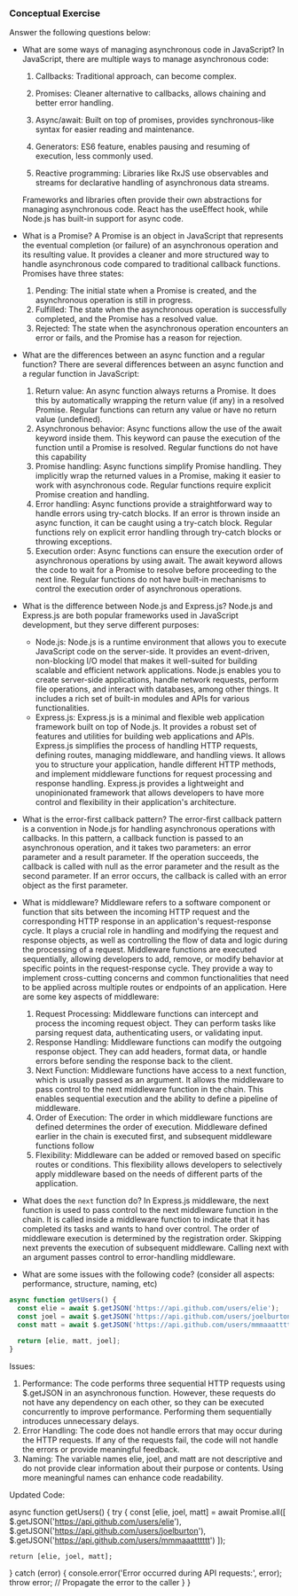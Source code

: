 ### Conceptual Exercise

Answer the following questions below:

- What are some ways of managing asynchronous code in JavaScript?
  In JavaScript, there are multiple ways to manage asynchronous code:

  1. Callbacks: Traditional approach, can become complex.

  2. Promises: Cleaner alternative to callbacks, allows chaining and better error handling.

  3. Async/await: Built on top of promises, provides synchronous-like syntax for easier reading and maintenance.

  4. Generators: ES6 feature, enables pausing and resuming of execution, less commonly used.

  5. Reactive programming: Libraries like RxJS use observables and streams for declarative handling of asynchronous data streams.

  Frameworks and libraries often provide their own abstractions for managing asynchronous code. React has the useEffect hook, while Node.js has built-in support for async code.

- What is a Promise?
  A Promise is an object in JavaScript that represents the eventual completion (or failure) of an asynchronous operation and its resulting value. It provides a cleaner and more structured way to handle asynchronous code compared to traditional callback functions.
  Promises have three states:
    1. Pending: The initial state when a Promise is created, and the asynchronous operation is still in progress.
    2. Fulfilled: The state when the asynchronous operation is successfully completed, and the Promise has a resolved value.
    3. Rejected: The state when the asynchronous operation encounters an error or fails, and the Promise has a reason for rejection.

- What are the differences between an async function and a regular function?
  There are several differences between an async function and a regular function in JavaScript:
    1. Return value: An async function always returns a Promise. It does this by automatically wrapping the return value (if any) in a resolved Promise. Regular functions can return any value or have no return value (undefined).
    2. Asynchronous behavior: Async functions allow the use of the await keyword inside them. This keyword can pause the execution of the function until a Promise is resolved. Regular functions do not have this capability
    3. Promise handling: Async functions simplify Promise handling. They implicitly wrap the returned values in a Promise, making it easier to work with asynchronous code. Regular functions require explicit Promise creation and handling.
    4. Error handling: Async functions provide a straightforward way to handle errors using try-catch blocks. If an error is thrown inside an async function, it can be caught using a try-catch block. Regular functions rely on explicit error handling through try-catch blocks or throwing exceptions.
    5. Execution order: Async functions can ensure the execution order of asynchronous operations by using await. The await keyword allows the code to wait for a Promise to resolve before proceeding to the next line. Regular functions do not have built-in mechanisms to control the execution order of asynchronous operations.

- What is the difference between Node.js and Express.js?
  Node.js and Express.js are both popular frameworks used in JavaScript development, but they serve different purposes:
    - Node.js: Node.js is a runtime environment that allows you to execute JavaScript code on the server-side. It provides an event-driven, non-blocking I/O model that makes it well-suited for building scalable and efficient network applications. Node.js enables you to create server-side applications, handle network requests, perform file operations, and interact with databases, among other things. It includes a rich set of built-in modules and APIs for various functionalities.
    - Express.js: Express.js is a minimal and flexible web application framework built on top of Node.js. It provides a robust set of features and utilities for building web applications and APIs. Express.js simplifies the process of handling HTTP requests, defining routes, managing middleware, and handling views. It allows you to structure your application, handle different HTTP methods, and implement middleware functions for request processing and response handling. Express.js provides a lightweight and unopinionated framework that allows developers to have more control and flexibility in their application's architecture.

- What is the error-first callback pattern?
  The error-first callback pattern is a convention in Node.js for handling asynchronous operations with callbacks. In this pattern, a callback function is passed to an asynchronous operation, and it takes two parameters: an error parameter and a result parameter. If the operation succeeds, the callback is called with null as the error parameter and the result as the second parameter. If an error occurs, the callback is called with an error object as the first parameter.

- What is middleware?
  Middleware refers to a software component or function that sits between the incoming HTTP request and the corresponding HTTP response in an application's request-response cycle. It plays a crucial role in handling and modifying the request and response objects, as well as controlling the flow of data and logic during the processing of a request.
  Middleware functions are executed sequentially, allowing developers to add, remove, or modify behavior at specific points in the request-response cycle. They provide a way to implement cross-cutting concerns and common functionalities that need to be applied across multiple routes or endpoints of an application.
  Here are some key aspects of middleware:
    1. Request Processing: Middleware functions can intercept and process the incoming request object. They can perform tasks like parsing request data, authenticating users, or validating input.
    2. Response Handling: Middleware functions can modify the outgoing response object. They can add headers, format data, or handle errors before sending the response back to the client.
    3. Next Function: Middleware functions have access to a next function, which is usually passed as an argument. It allows the middleware to pass control to the next middleware function in the chain. This enables sequential execution and the ability to define a pipeline of middleware.
    4. Order of Execution: The order in which middleware functions are defined determines the order of execution. Middleware defined earlier in the chain is executed first, and subsequent middleware functions follow
    5. Flexibility: Middleware can be added or removed based on specific routes or conditions. This flexibility allows developers to selectively apply middleware based on the needs of different parts of the application.

- What does the `next` function do?
  In Express.js middleware, the next function is used to pass control to the next middleware function in the chain. It is called inside a middleware function to indicate that it has completed its tasks and wants to hand over control. The order of middleware execution is determined by the registration order. Skipping next prevents the execution of subsequent middleware. Calling next with an argument passes control to error-handling middleware.

- What are some issues with the following code? (consider all aspects: performance, structure, naming, etc)

```js
async function getUsers() {
  const elie = await $.getJSON('https://api.github.com/users/elie');
  const joel = await $.getJSON('https://api.github.com/users/joelburton');
  const matt = await $.getJSON('https://api.github.com/users/mmmaaatttttt');

  return [elie, matt, joel];
}
```
Issues: 
  1. Performance: The code performs three sequential HTTP requests using $.getJSON in an asynchronous function. However, these requests do not have any dependency on each other, so they can be executed concurrently to improve performance. Performing them sequentially introduces unnecessary delays.
  2. Error Handling: The code does not handle errors that may occur during the HTTP requests. If any of the requests fail, the code will not handle the errors or provide meaningful feedback.
  3. Naming: The variable names elie, joel, and matt are not descriptive and do not provide clear information about their purpose or contents. Using more meaningful names can enhance code readability.

Updated Code: 

async function getUsers() {
  try {
    const [elie, joel, matt] = await Promise.all([
      $.getJSON('https://api.github.com/users/elie'),
      $.getJSON('https://api.github.com/users/joelburton'),
      $.getJSON('https://api.github.com/users/mmmaaatttttt')
    ]);

    return [elie, joel, matt];
  } catch (error) {
    console.error('Error occurred during API requests:', error);
    throw error; // Propagate the error to the caller
  }
}

